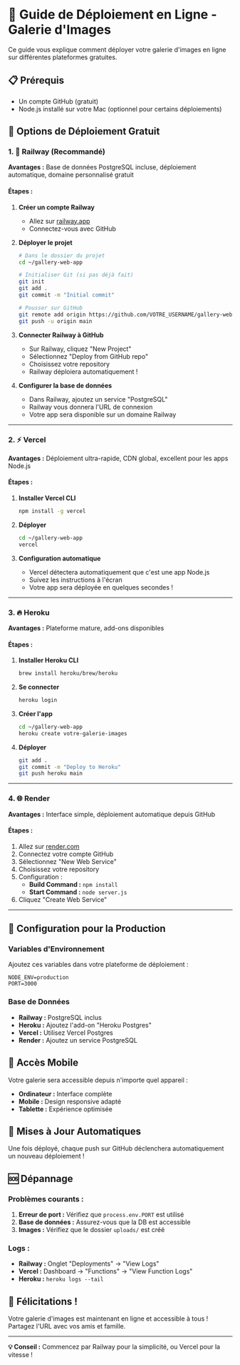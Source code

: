 # 🚀 Guide de Déploiement en Ligne - Galerie d'Images

Ce guide vous explique comment déployer votre galerie d'images en ligne sur différentes plateformes gratuites.

## 📋 Prérequis

- Un compte GitHub (gratuit)
- Node.js installé sur votre Mac (optionnel pour certains déploiements)

## 🎯 Options de Déploiement Gratuit

### 1. 🌟 **Railway (Recommandé)**
**Avantages :** Base de données PostgreSQL incluse, déploiement automatique, domaine personnalisé gratuit

#### Étapes :
1. **Créer un compte Railway**
   - Allez sur [railway.app](https://railway.app)
   - Connectez-vous avec GitHub

2. **Déployer le projet**
   ```bash
   # Dans le dossier du projet
   cd ~/gallery-web-app
   
   # Initialiser Git (si pas déjà fait)
   git init
   git add .
   git commit -m "Initial commit"
   
   # Pousser sur GitHub
   git remote add origin https://github.com/VOTRE_USERNAME/gallery-web-app.git
   git push -u origin main
   ```

3. **Connecter Railway à GitHub**
   - Sur Railway, cliquez "New Project"
   - Sélectionnez "Deploy from GitHub repo"
   - Choisissez votre repository
   - Railway déploiera automatiquement !

4. **Configurer la base de données**
   - Dans Railway, ajoutez un service "PostgreSQL"
   - Railway vous donnera l'URL de connexion
   - Votre app sera disponible sur un domaine Railway

---

### 2. ⚡ **Vercel**
**Avantages :** Déploiement ultra-rapide, CDN global, excellent pour les apps Node.js

#### Étapes :
1. **Installer Vercel CLI**
   ```bash
   npm install -g vercel
   ```

2. **Déployer**
   ```bash
   cd ~/gallery-web-app
   vercel
   ```

3. **Configuration automatique**
   - Vercel détectera automatiquement que c'est une app Node.js
   - Suivez les instructions à l'écran
   - Votre app sera déployée en quelques secondes !

---

### 3. 🔥 **Heroku**
**Avantages :** Plateforme mature, add-ons disponibles

#### Étapes :
1. **Installer Heroku CLI**
   ```bash
   brew install heroku/brew/heroku
   ```

2. **Se connecter**
   ```bash
   heroku login
   ```

3. **Créer l'app**
   ```bash
   cd ~/gallery-web-app
   heroku create votre-galerie-images
   ```

4. **Déployer**
   ```bash
   git add .
   git commit -m "Deploy to Heroku"
   git push heroku main
   ```

---

### 4. 🌐 **Render**
**Avantages :** Interface simple, déploiement automatique depuis GitHub

#### Étapes :
1. Allez sur [render.com](https://render.com)
2. Connectez votre compte GitHub
3. Sélectionnez "New Web Service"
4. Choisissez votre repository
5. Configuration :
   - **Build Command :** `npm install`
   - **Start Command :** `node server.js`
6. Cliquez "Create Web Service"

---

## 🔧 Configuration pour la Production

### Variables d'Environnement
Ajoutez ces variables dans votre plateforme de déploiement :

```env
NODE_ENV=production
PORT=3000
```

### Base de Données
- **Railway :** PostgreSQL inclus
- **Heroku :** Ajoutez l'add-on "Heroku Postgres"
- **Vercel :** Utilisez Vercel Postgres
- **Render :** Ajoutez un service PostgreSQL

## 📱 Accès Mobile

Votre galerie sera accessible depuis n'importe quel appareil :
- **Ordinateur :** Interface complète
- **Mobile :** Design responsive adapté
- **Tablette :** Expérience optimisée

## 🔄 Mises à Jour Automatiques

Une fois déployé, chaque push sur GitHub déclenchera automatiquement un nouveau déploiement !

## 🆘 Dépannage

### Problèmes courants :
1. **Erreur de port :** Vérifiez que `process.env.PORT` est utilisé
2. **Base de données :** Assurez-vous que la DB est accessible
3. **Images :** Vérifiez que le dossier `uploads/` est créé

### Logs :
- **Railway :** Onglet "Deployments" → "View Logs"
- **Vercel :** Dashboard → "Functions" → "View Function Logs"
- **Heroku :** `heroku logs --tail`

## 🎉 Félicitations !

Votre galerie d'images est maintenant en ligne et accessible à tous ! Partagez l'URL avec vos amis et famille.

---

**💡 Conseil :** Commencez par Railway pour la simplicité, ou Vercel pour la vitesse !
